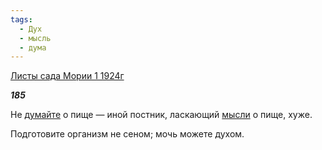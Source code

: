 ```yaml
---
tags:
  - Дух
  - мысль
  - дума
---
```

[Листы сада Мории 1 1924г](https://127.0.0.1:4002/agni/1924)

___185___

Не [думайте](../../../tags/#дума) о пище — иной постник, ласкающий [мысли](../../../tags/#мысль) о пище, хуже.   

Подготовите организм не сеном; мочь можете духом.   

